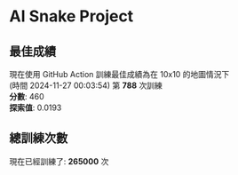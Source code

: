 
# AI Snake Project

## **最佳成績**
現在使用 GitHub Action 訓練最佳成績為在 10x10 的地圖情況下  
(時間 2024-11-27 00:03:54) 第 **788** 次訓練  
**分數**: 460  
**探索值**: 0.0193

## 總訓練次數
現在已經訓練了: **265000** 次
